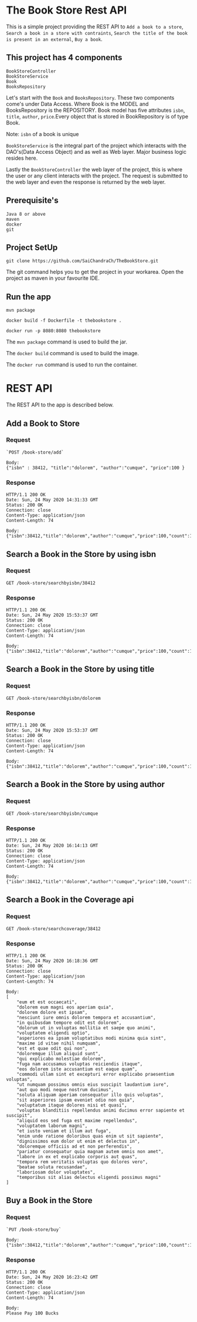 # The Book Store Rest API

This is a simple project providing the REST API to `Add a book to a store`, `Search a book in a store with contraints`, `Search the title of the book is present in an external`, `Buy a book`.

## This project has 4 components 
    BookStoreController
    BookStoreService
    Book 
    BooksRepository

Let's start with the `Book` and `BooksRepository`. These two components come's under Data Access. Where Book is the MODEL and BooksRepository is the REPOSITORY. Book model has five attributes `isbn`, `title`, `author`, `price`.Every object that is stored in BookRepository is of type Book.

Note:
    `isbn` of a book is unique
    
`BookStoreService` is the integral part of the project which interacts with the DAO's(Data Access Object) and as well as Web layer. Major business logic resides here.

Lastly the `BookStoreController` the web layer of the project, this is where the user or any client interacts with the project.
The request is submitted to the web layer and even the response is returned by the web layer.

## Prerequisite's

    Java 8 or above
    maven
    docker
    git
    
## Project SetUp

    git clone https://github.com/SaiChandraCh/TheBookStore.git

The git command helps you to get the project in your workarea. Open the project as maven in your favourite IDE.

## Run the app
    
    mvn package
    
    docker build -f Dockerfile -t thebookstore .
    
    docker run -p 8080:8080 thebookstore
    
The `mvn package` command is used to build the jar.

The `docker build` command is used to build the image.

The `docker run` command is used to run the container.

# REST API

The REST API to the app is described below.

## Add a Book to Store

### Request

    `POST /book-store/add`
    
    Body:
    {"isbn" : 38412, "title":"dolorem", "author":"cumque", "price":100 }

### Response
    HTTP/1.1 200 OK
    Date: Sun, 24 May 2020 14:31:33 GMT
    Status: 200 OK
    Connection: close
    Content-Type: application/json
    Content-Length: 74
    
    Body:
    {"isbn":38412,"title":"dolorem","author":"cumque","price":100,"count":1}
  

## Search a Book in the Store by using isbn

### Request

`GET /book-store/searchbyisbn/38412`

### Response
    HTTP/1.1 200 OK
    Date: Sun, 24 May 2020 15:53:37 GMT
    Status: 200 OK
    Connection: close
    Content-Type: application/json
    Content-Length: 74
    
    Body:
    {"isbn":38412,"title":"dolorem","author":"cumque","price":100,"count":1}

## Search a Book in the Store by using title

### Request

`GET /book-store/searchbyisbn/dolorem`

### Response
    HTTP/1.1 200 OK
    Date: Sun, 24 May 2020 15:53:37 GMT
    Status: 200 OK
    Connection: close
    Content-Type: application/json
    Content-Length: 74
    
    Body:
    {"isbn":38412,"title":"dolorem","author":"cumque","price":100,"count":1}

## Search a Book in the Store by using author

### Request

`GET /book-store/searchbyisbn/cumque`

### Response
    HTTP/1.1 200 OK
    Date: Sun, 24 May 2020 16:14:13 GMT
    Status: 200 OK
    Connection: close
    Content-Type: application/json
    Content-Length: 74
    
    Body:
    {"isbn":38412,"title":"dolorem","author":"cumque","price":100,"count":1}

## Search a Book in the Coverage api

### Request

`GET /book-store/searchcoverage/38412`

### Response
    HTTP/1.1 200 OK
    Date: Sun, 24 May 2020 16:18:36 GMT
    Status: 200 OK
    Connection: close
    Content-Type: application/json
    Content-Length: 74
    
    Body:
    [
        "eum et est occaecati", 
        "dolorem eum magni eos aperiam quia",
        "dolorem dolore est ipsam",
        "nesciunt iure omnis dolorem tempora et accusantium",
        "in quibusdam tempore odit est dolorem",
        "dolorum ut in voluptas mollitia et saepe quo animi",
        "voluptatem eligendi optio",
        "asperiores ea ipsam voluptatibus modi minima quia sint",
        "maxime id vitae nihil numquam",
        "est et quae odit qui non",
        "doloremque illum aliquid sunt",
        "qui explicabo molestiae dolorem",
        "fuga nam accusamus voluptas reiciendis itaque",
        "eos dolorem iste accusantium est eaque quam",
        "commodi ullam sint et excepturi error explicabo praesentium voluptas",
        "ut numquam possimus omnis eius suscipit laudantium iure",
        "aut quo modi neque nostrum ducimus",
        "soluta aliquam aperiam consequatur illo quis voluptas",
        "sit asperiores ipsam eveniet odio non quia",
        "voluptatum itaque dolores nisi et quasi",
        "voluptas blanditiis repellendus animi ducimus error sapiente et suscipit",
        "aliquid eos sed fuga est maxime repellendus",
        "voluptatem laborum magni",
        "et iusto veniam et illum aut fuga",
        "enim unde ratione doloribus quas enim ut sit sapiente",
        "dignissimos eum dolor ut enim et delectus in",
        "doloremque officiis ad et non perferendis",
        "pariatur consequatur quia magnam autem omnis non amet",
        "labore in ex et explicabo corporis aut quas",
        "tempora rem veritatis voluptas quo dolores vero",
        "beatae soluta recusandae",
        "laboriosam dolor voluptates",
        "temporibus sit alias delectus eligendi possimus magni"
    ]

## Buy a Book in the Store

### Request

    `PUT /book-store/buy`
    
    Body: 
    {"isbn":38412,"title":"dolorem","author":"cumque","price":100,"count":1}
    
### Response
    HTTP/1.1 200 OK
    Date: Sun, 24 May 2020 16:23:42 GMT
    Status: 200 OK
    Connection: close
    Content-Type: application/json
    Content-Length: 74
    
    Body:
    Please Pay 100 Bucks 
